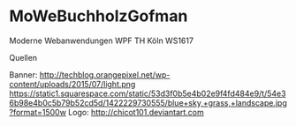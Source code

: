 # MoWeBuchholzGofman
Moderne Webanwendungen WPF TH Köln WS1617

Quellen

Banner:
http://techblog.orangepixel.net/wp-content/uploads/2015/07/light.png
https://static1.squarespace.com/static/53d3f0b5e4b02e9f4fd484e9/t/54e36b98e4b0c5b79b52cd5d/1422229730555/blue+sky,+grass,+landscape.jpg?format=1500w
Logo:
http://chicot101.deviantart.com
